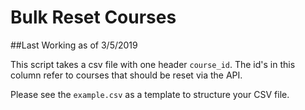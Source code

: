 # Bulk Reset Courses
##Last Working as of 3/5/2019

This script takes a csv file with one header `course_id`. The id's in this column refer to courses that should be reset via the API.

Please see the `example.csv` as a template to structure your CSV file. 
